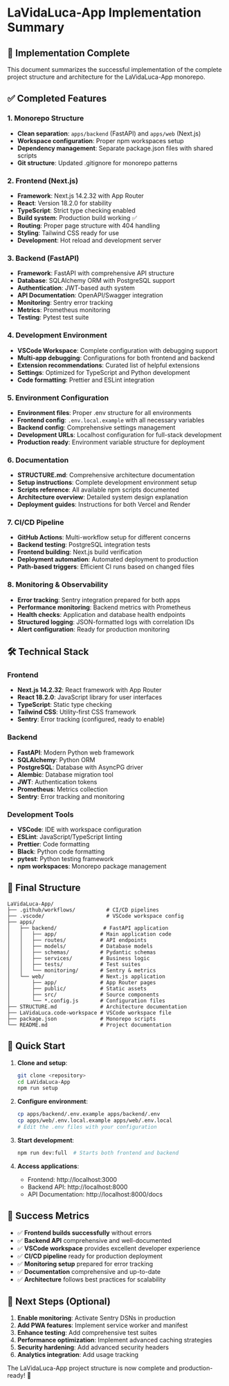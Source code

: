 # LaVidaLuca-App Implementation Summary

## 🎯 Implementation Complete

This document summarizes the successful implementation of the complete project structure and architecture for the LaVidaLuca-App monorepo.

## ✅ Completed Features

### 1. Monorepo Structure
- **Clean separation**: `apps/backend` (FastAPI) and `apps/web` (Next.js)
- **Workspace configuration**: Proper npm workspaces setup
- **Dependency management**: Separate package.json files with shared scripts
- **Git structure**: Updated .gitignore for monorepo patterns

### 2. Frontend (Next.js)
- **Framework**: Next.js 14.2.32 with App Router
- **React**: Version 18.2.0 for stability
- **TypeScript**: Strict type checking enabled
- **Build system**: Production build working ✅
- **Routing**: Proper page structure with 404 handling
- **Styling**: Tailwind CSS ready for use
- **Development**: Hot reload and development server

### 3. Backend (FastAPI)
- **Framework**: FastAPI with comprehensive API structure
- **Database**: SQLAlchemy ORM with PostgreSQL support
- **Authentication**: JWT-based auth system
- **API Documentation**: OpenAPI/Swagger integration
- **Monitoring**: Sentry error tracking
- **Metrics**: Prometheus monitoring
- **Testing**: Pytest test suite

### 4. Development Environment
- **VSCode Workspace**: Complete configuration with debugging support
- **Multi-app debugging**: Configurations for both frontend and backend
- **Extension recommendations**: Curated list of helpful extensions
- **Settings**: Optimized for TypeScript and Python development
- **Code formatting**: Prettier and ESLint integration

### 5. Environment Configuration
- **Environment files**: Proper .env structure for all environments
- **Frontend config**: `.env.local.example` with all necessary variables
- **Backend config**: Comprehensive settings management
- **Development URLs**: Localhost configuration for full-stack development
- **Production ready**: Environment variable structure for deployment

### 6. Documentation
- **STRUCTURE.md**: Comprehensive architecture documentation
- **Setup instructions**: Complete development environment setup
- **Scripts reference**: All available npm scripts documented
- **Architecture overview**: Detailed system design explanation
- **Deployment guides**: Instructions for both Vercel and Render

### 7. CI/CD Pipeline
- **GitHub Actions**: Multi-workflow setup for different concerns
- **Backend testing**: PostgreSQL integration tests
- **Frontend building**: Next.js build verification
- **Deployment automation**: Automated deployment to production
- **Path-based triggers**: Efficient CI runs based on changed files

### 8. Monitoring & Observability
- **Error tracking**: Sentry integration prepared for both apps
- **Performance monitoring**: Backend metrics with Prometheus
- **Health checks**: Application and database health endpoints
- **Structured logging**: JSON-formatted logs with correlation IDs
- **Alert configuration**: Ready for production monitoring

## 🛠️ Technical Stack

### Frontend
- **Next.js 14.2.32**: React framework with App Router
- **React 18.2.0**: JavaScript library for user interfaces
- **TypeScript**: Static type checking
- **Tailwind CSS**: Utility-first CSS framework
- **Sentry**: Error tracking (configured, ready to enable)

### Backend
- **FastAPI**: Modern Python web framework
- **SQLAlchemy**: Python ORM
- **PostgreSQL**: Database with AsyncPG driver
- **Alembic**: Database migration tool
- **JWT**: Authentication tokens
- **Prometheus**: Metrics collection
- **Sentry**: Error tracking and monitoring

### Development Tools
- **VSCode**: IDE with workspace configuration
- **ESLint**: JavaScript/TypeScript linting
- **Prettier**: Code formatting
- **Black**: Python code formatting
- **pytest**: Python testing framework
- **npm workspaces**: Monorepo package management

## 📁 Final Structure

```
LaVidaLuca-App/
├── .github/workflows/          # CI/CD pipelines
├── .vscode/                    # VSCode workspace config
├── apps/
│   ├── backend/               # FastAPI application
│   │   ├── app/              # Main application code
│   │   ├── routes/           # API endpoints
│   │   ├── models/           # Database models
│   │   ├── schemas/          # Pydantic schemas
│   │   ├── services/         # Business logic
│   │   ├── tests/            # Test suites
│   │   └── monitoring/       # Sentry & metrics
│   └── web/                  # Next.js application
│       ├── app/              # App Router pages
│       ├── public/           # Static assets
│       ├── src/              # Source components
│       └── *.config.js       # Configuration files
├── STRUCTURE.md              # Architecture documentation
├── LaVidaLuca.code-workspace # VSCode workspace file
├── package.json              # Monorepo scripts
└── README.md                 # Project documentation
```

## 🚀 Quick Start

1. **Clone and setup**:
   ```bash
   git clone <repository>
   cd LaVidaLuca-App
   npm run setup
   ```

2. **Configure environment**:
   ```bash
   cp apps/backend/.env.example apps/backend/.env
   cp apps/web/.env.local.example apps/web/.env.local
   # Edit the .env files with your configuration
   ```

3. **Start development**:
   ```bash
   npm run dev:full  # Starts both frontend and backend
   ```

4. **Access applications**:
   - Frontend: http://localhost:3000
   - Backend API: http://localhost:8000
   - API Documentation: http://localhost:8000/docs

## 🎉 Success Metrics

- ✅ **Frontend builds successfully** without errors
- ✅ **Backend API** comprehensive and well-documented
- ✅ **VSCode workspace** provides excellent developer experience
- ✅ **CI/CD pipeline** ready for production deployment
- ✅ **Monitoring setup** prepared for error tracking
- ✅ **Documentation** comprehensive and up-to-date
- ✅ **Architecture** follows best practices for scalability

## 🔄 Next Steps (Optional)

1. **Enable monitoring**: Activate Sentry DSNs in production
2. **Add PWA features**: Implement service worker and manifest
3. **Enhance testing**: Add comprehensive test suites
4. **Performance optimization**: Implement advanced caching strategies
5. **Security hardening**: Add advanced security headers
6. **Analytics integration**: Add usage tracking

The LaVidaLuca-App project structure is now complete and production-ready! 🎯